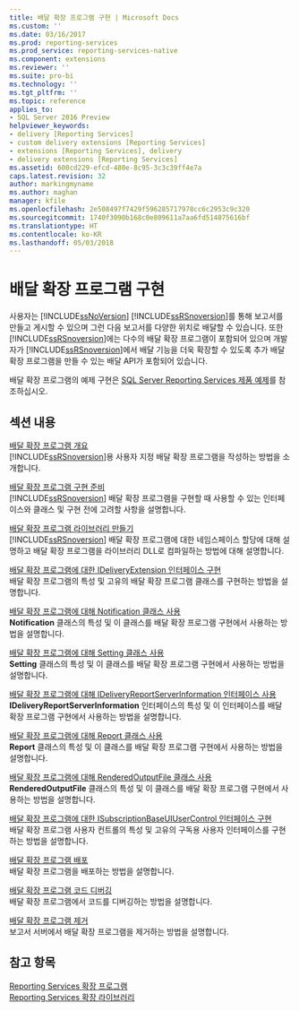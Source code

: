 ```yaml
---
title: 배달 확장 프로그램 구현 | Microsoft Docs
ms.custom: ''
ms.date: 03/16/2017
ms.prod: reporting-services
ms.prod_service: reporting-services-native
ms.component: extensions
ms.reviewer: ''
ms.suite: pro-bi
ms.technology: ''
ms.tgt_pltfrm: ''
ms.topic: reference
applies_to:
- SQL Server 2016 Preview
helpviewer_keywords:
- delivery [Reporting Services]
- custom delivery extensions [Reporting Services]
- extensions [Reporting Services], delivery
- delivery extensions [Reporting Services]
ms.assetid: 600cd229-efcd-480e-8c95-3c3c39ff4e7a
caps.latest.revision: 32
author: markingmyname
ms.author: maghan
manager: kfile
ms.openlocfilehash: 2e508497f7429f596285717978cc6c2953c9c320
ms.sourcegitcommit: 1740f3090b168c0e809611a7aa6fd514075616bf
ms.translationtype: HT
ms.contentlocale: ko-KR
ms.lasthandoff: 05/03/2018
---
```

# <a name="implementing-a-delivery-extension"></a>배달 확장 프로그램 구현
  사용자는 [!INCLUDE[ssNoVersion](../../../includes/ssnoversion-md.md)] [!INCLUDE[ssRSnoversion](../../../includes/ssrsnoversion-md.md)]를 통해 보고서를 만들고 게시할 수 있으며 그런 다음 보고서를 다양한 위치로 배달할 수 있습니다. 또한 [!INCLUDE[ssRSnoversion](../../../includes/ssrsnoversion-md.md)]에는 다수의 배달 확장 프로그램이 포함되어 있으며 개발자가 [!INCLUDE[ssRSnoversion](../../../includes/ssrsnoversion-md.md)]에서 배달 기능을 더욱 확장할 수 있도록 추가 배달 확장 프로그램을 만들 수 있는 배달 API가 포함되어 있습니다.  
  
 배달 확장 프로그램의 예제 구현은 [SQL Server Reporting Services 제품 예제](http://go.microsoft.com/fwlink/?LinkId=177889)를 참조하십시오.  
  
## <a name="in-this-section"></a>섹션 내용  
 [배달 확장 프로그램 개요](../../../reporting-services/extensions/delivery-extension/delivery-extensions-overview.md)  
 [!INCLUDE[ssRSnoversion](../../../includes/ssrsnoversion-md.md)]용 사용자 지정 배달 확장 프로그램을 작성하는 방법을 소개합니다.  
  
 [배달 확장 프로그램 구현 준비](../../../reporting-services/extensions/delivery-extension/preparing-to-implement-a-delivery-extension.md)  
 [!INCLUDE[ssRSnoversion](../../../includes/ssrsnoversion-md.md)] 배달 확장 프로그램을 구현할 때 사용할 수 있는 인터페이스와 클래스 및 구현 전에 고려할 사항을 설명합니다.  
  
 [배달 확장 프로그램 라이브러리 만들기](../../../reporting-services/extensions/delivery-extension/creating-a-delivery-extension-library.md)  
 [!INCLUDE[ssRSnoversion](../../../includes/ssrsnoversion-md.md)] 배달 확장 프로그램에 대한 네임스페이스 할당에 대해 설명하고 배달 확장 프로그램을 라이브러리 DLL로 컴파일하는 방법에 대해 설명합니다.  
  
 [배달 확장 프로그램에 대한 IDeliveryExtension 인터페이스 구현](../../../reporting-services/extensions/delivery-extension/implementing-the-ideliveryextension-interface-for-a-delivery-extension.md)  
 배달 확장 프로그램의 특성 및 고유의 배달 확장 프로그램 클래스를 구현하는 방법을 설명합니다.  
  
 [배달 확장 프로그램에 대해 Notification 클래스 사용](../../../reporting-services/extensions/delivery-extension/using-a-notification-class-for-a-delivery-extension.md)  
 **Notification** 클래스의 특성 및 이 클래스를 배달 확장 프로그램 구현에서 사용하는 방법을 설명합니다.  
  
 [배달 확장 프로그램에 대해 Setting 클래스 사용](../../../reporting-services/extensions/delivery-extension/using-the-setting-class-for-a-delivery-extension.md)  
 **Setting** 클래스의 특성 및 이 클래스를 배달 확장 프로그램 구현에서 사용하는 방법을 설명합니다.  
  
 [배달 확장 프로그램에 대해 IDeliveryReportServerInformation 인터페이스 사용](../../../reporting-services/extensions/delivery-extension/using-the-ideliveryreportserverinformation-interface-for-a-delivery-extension.md)  
 **IDeliveryReportServerInformation** 인터페이스의 특성 및 이 인터페이스를 배달 확장 프로그램 구현에서 사용하는 방법을 설명합니다.  
  
 [배달 확장 프로그램에 대해 Report 클래스 사용](../../../reporting-services/extensions/delivery-extension/using-the-report-class-for-a-delivery-extension.md)  
 **Report** 클래스의 특성 및 이 클래스를 배달 확장 프로그램 구현에서 사용하는 방법을 설명합니다.  
  
 [배달 확장 프로그램에 대해 RenderedOutputFile 클래스 사용](../../../reporting-services/extensions/delivery-extension/using-the-renderedoutputfile-class-for-a-delivery-extension.md)  
 **RenderedOutputFile** 클래스의 특성 및 이 클래스를 배달 확장 프로그램 구현에서 사용하는 방법을 설명합니다.  
  
 [배달 확장 프로그램에 대한 ISubscriptionBaseUIUserControl 인터페이스 구현](../../../reporting-services/extensions/delivery-extension/implementing-the-isubscriptionbaseuiusercontrol-interface.md)  
 배달 확장 프로그램 사용자 컨트롤의 특성 및 고유의 구독용 사용자 인터페이스를 구현하는 방법을 설명합니다.  
  
 [배달 확장 프로그램 배포](../../../reporting-services/extensions/delivery-extension/deploying-a-delivery-extension.md)  
 배달 확장 프로그램을 배포하는 방법을 설명합니다.  
  
 [배달 확장 프로그램 코드 디버깅](../../../reporting-services/extensions/delivery-extension/debugging-delivery-extension-code.md)  
 배달 확장 프로그램에서 코드를 디버깅하는 방법을 설명합니다.  
  
 [배달 확장 프로그램 제거](../../../reporting-services/extensions/delivery-extension/removing-a-delivery-extension.md)  
 보고서 서버에서 배달 확장 프로그램을 제거하는 방법을 설명합니다.  
  
## <a name="see-also"></a>참고 항목  
 [Reporting Services 확장 프로그램](../../../reporting-services/extensions/reporting-services-extensions.md)   
 [Reporting Services 확장 라이브러리](../../../reporting-services/extensions/reporting-services-extension-library.md)  
  
  
